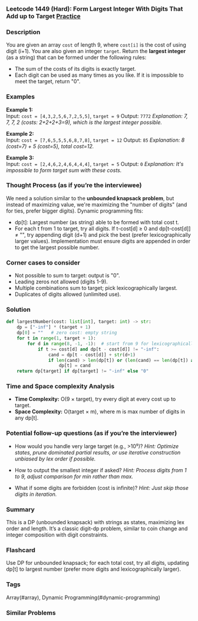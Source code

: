 ### Leetcode 1449 (Hard): Form Largest Integer With Digits That Add up to Target [Practice](https://leetcode.com/problems/form-largest-integer-with-digits-that-add-up-to-target)

### Description  
You are given an array `cost` of length 9, where `cost[i]` is the cost of using digit (i+1). You are also given an integer `target`. Return the **largest integer** (as a string) that can be formed under the following rules:
- The sum of the costs of its digits is exactly target.
- Each digit can be used as many times as you like.
If it is impossible to meet the target, return "0".

### Examples  

**Example 1:**  
Input: `cost = [4,3,2,5,6,7,2,5,5]`, `target = 9`
Output: `7772`
*Explanation: 7, 7, 7, 2 (costs: 2+2+2+3=9), which is the largest integer possible.*

**Example 2:**  
Input: `cost = [7,6,5,5,5,6,8,7,8]`, `target = 12`
Output: `85`
*Explanation: 8 (cost=7) + 5 (cost=5), total cost=12.*

**Example 3:**  
Input: `cost = [2,4,6,2,4,6,4,4,4]`, `target = 5`
Output: `0`
*Explanation: It's impossible to form target sum with these costs.*

### Thought Process (as if you’re the interviewee)  
We need a solution similar to the **unbounded knapsack problem**, but instead of maximizing value, we're maximizing the "number of digits" (and for ties, prefer bigger digits). Dynamic programming fits:
- dp[t]: Largest number (as string) able to be formed with total cost t.
- For each t from 1 to target, try all digits. If t-cost[d] ≥ 0 and dp[t-cost[d]] ≠ "", try appending digit (d+1) and pick the best (prefer lexicographically larger values).
Implementation must ensure digits are appended in order to get the largest possible number.

### Corner cases to consider  
- Not possible to sum to target: output is "0".
- Leading zeros not allowed (digits 1-9).
- Multiple combinations sum to target; pick lexicographically largest.
- Duplicates of digits allowed (unlimited use).

### Solution

```python
def largestNumber(cost: list[int], target: int) -> str:
    dp = ["-inf"] * (target + 1)
    dp[0] = ""   # zero cost: empty string
    for t in range(1, target + 1):
        for d in range(8, -1, -1):  # start from 9 for lexicographically larger
            if t >= cost[d] and dp[t - cost[d]] != "-inf":
                cand = dp[t - cost[d]] + str(d+1)
                if len(cand) > len(dp[t]) or (len(cand) == len(dp[t]) and cand > dp[t]):
                    dp[t] = cand
    return dp[target] if dp[target] != "-inf" else "0"
```

### Time and Space complexity Analysis  
- **Time Complexity:** O(9 × target), try every digit at every cost up to target.
- **Space Complexity:** O(target × m), where m is max number of digits in any dp[t].

### Potential follow-up questions (as if you’re the interviewer)  
- How would you handle very large target (e.g., >10⁵)?
  *Hint: Optimize states, prune dominated partial results, or use iterative construction unbiased by lex order if possible.*

- How to output the smallest integer if asked?
  *Hint: Process digits from 1 to 9, adjust comparison for min rather than max.*

- What if some digits are forbidden (cost is infinite)?
  *Hint: Just skip those digits in iteration.*

### Summary
This is a DP (unbounded knapsack) with strings as states, maximizing lex order and length. It’s a classic digit-dp problem, similar to coin change and integer composition with digit constraints.


### Flashcard
Use DP for unbounded knapsack; for each total cost, try all digits, updating dp[t] to largest number (prefer more digits and lexicographically larger).

### Tags
Array(#array), Dynamic Programming(#dynamic-programming)

### Similar Problems
